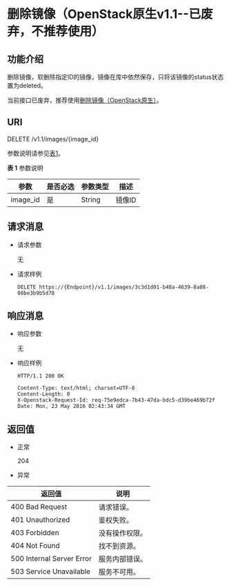 # 删除镜像（OpenStack原生v1.1--已废弃，不推荐使用）<a name="ims_03_0708"></a>

## 功能介绍<a name="section65883044152228"></a>

删除镜像，软删除指定ID的镜像，镜像在库中依然保存，只将该镜像的status状态置为deleted。

当前接口已废弃，推荐使用[删除镜像（OpenStack原生）](删除镜像（OpenStack原生）.md)。

## URI<a name="section45901761152228"></a>

DELETE /v1.1/images/\{image\_id\}

参数说明请参见[表1](#table27262282)。

**表 1**  参数说明

|参数|是否必选|参数类型|描述|
|--|--|--|--|
|image_id|是|String|镜像ID|


## 请求消息<a name="section59210700152228"></a>

-   请求参数

    无

-   请求样例

    ```
    DELETE https://{Endpoint}/v1.1/images/3c3d1d01-b48a-4639-8a88-08be3b9b5d78
    ```


## 响应消息<a name="section13601000152228"></a>

-   响应参数

    无

-   响应样例

    ```
    HTTP/1.1 200 OK
    ```

    ```
    Content-Type: text/html; charset=UTF-8
    Content-Length: 0
    X-Openstack-Request-Id: req-75e9edca-7b43-47da-bdc5-d39be469b72f
    Date: Mon, 23 May 2016 02:43:34 GMT
    ```


## 返回值<a name="section47464039152228"></a>

-   正常

    204

-   异常

|返回值|说明|
|--|--|
|400 Bad Request|请求错误。|
|401 Unauthorized|鉴权失败。|
|403 Forbidden|没有操作权限。|
|404 Not Found|找不到资源。|
|500 Internal Server Error|服务内部错误。|
|503 Service Unavailable|服务不可用。|



